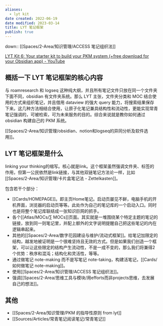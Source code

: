 ```yaml
---
aliases:
  - lyt kit
date created: 2022-06-19
date modified: 2023-03-14
title: LYT 笔记框架
publish: true
---
```

down:: [[Spaces/2-Area/知识管理/ACCESS 笔记组织法]]

[LYT Kit 6: Your starter kit to build your PKM system (+free download for your Obsidian app) - YouTube](https://www.youtube.com/watch?v=ftzQOkzGCLg)  

## 概括一下 LYT 笔记框架的核心内容

与 roamresearch 和 logseq 这种纯大纲，并且所有笔记文件只放在同一个文件夹下面不同，obsidian 有文件夹系统。那么 LYT 主张，文件夹分类和 MOC 结合使用的方式来组织笔记，并且借用 dataview 的强大 query 能力，将搜索结果保存下来。这几种方法相结合使用，让原子化笔记兼具结构性和流动性，更能实现常青笔记强调的，可被检索，可为未来服务的目的。综合来说就是教你如何通过 obsidian 构建自己的 PKM 系统。

[[Spaces/2-Area/知识管理/obsidian、notion和logseq的异同分析及软件选用]]。

## LYT 笔记框架是什么

linking your thinking的缩写。核心就是link。这个框架虽然强调文件夹、标签的作用，但第一公民依然是link链接，与其他双链笔记方法论一样，比如[[Spaces/2-Area/知识管理/卡片盒笔记法 - Zettelkasten]]。

包含若干个部分：

- [[Cards/HOMEPAGE]]。即主页Home笔记。启动页屡见不鲜，电脑手机的开机界面，浏览器的启动页等等。此处作为自己的笔记库的一个启动入口。同时也是将整个笔记库联结成一张知识巨网的抓手。
- 各个[[Atlas/MOCs/∑ MOCs]]页面。其实就是一堆围绕某个特定主题的笔记的链接，放到同一则笔记里，并配上额外的文字说明提醒自己把这些笔记的内在逻辑串起来。
- 其他的[[Spaces/2-Area/数字花园建设与维护/流动式框架]]。给笔记加限定的结构，越发地被证明是一个很难坚持且无效的方式。但是如果我们创造一个框架，可以让这些限定的结构产生流动性，不是一成不变的，那么我们将兼得2个优势：秩序和混沌；结构化和灵活性，等等。
- 通过做笔记 note-making 而不是写笔记 note-taking，构建活笔记，[[Cards/如何做笔记 note-making]]。
- 使用[[Spaces/2-Area/知识管理/ACCESS 笔记组织法]]。
- 强调[[Spaces/2-Area/思维工具与模块/用efforts而非projects思维，去发展自己的想法]]。

## 其他

- [[Spaces/2-Area/知识管理/PKM 的指导性原则 from lyt]]
- [[Sources/Articles/常青笔记阅读笔记/常青笔记]]